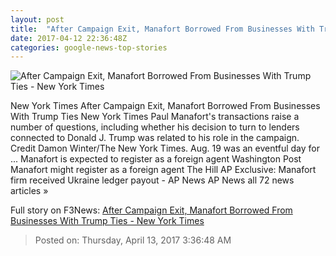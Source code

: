 ```yaml
---
layout: post
title:  "After Campaign Exit, Manafort Borrowed From Businesses With Trump Ties - New York Times"
date: 2017-04-12 22:36:48Z
categories: google-news-top-stories
---
```


![After Campaign Exit, Manafort Borrowed From Businesses With Trump Ties - New York Times](https://static01.nyt.com/images/2017/04/13/us/13MANAFORT-01p/13MANAFORT-01p-facebookJumbo-v2.jpg)

New York Times After Campaign Exit, Manafort Borrowed From Businesses With Trump Ties New York Times Paul Manafort's transactions raise a number of questions, including whether his decision to turn to lenders connected to Donald J. Trump was related to his role in the campaign. Credit Damon Winter/The New York Times. Aug. 19 was an eventful day for ... Manafort is expected to register as a foreign agent Washington Post Manafort might register as a foreign agent The Hill AP Exclusive: Manafort firm received Ukraine ledger payout - AP News AP News all 72 news articles »


Full story on F3News: [After Campaign Exit, Manafort Borrowed From Businesses With Trump Ties - New York Times](http://www.f3nws.com/n/akFXYB)

> Posted on: Thursday, April 13, 2017 3:36:48 AM
